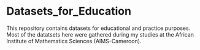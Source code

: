 # Datasets_for_Education
This repository contains datasets for educational and practice purposes. Most of the datatsets here were gathered during my studies at the African Institute of Mathematics Sciences (AIMS-Cameroon).

